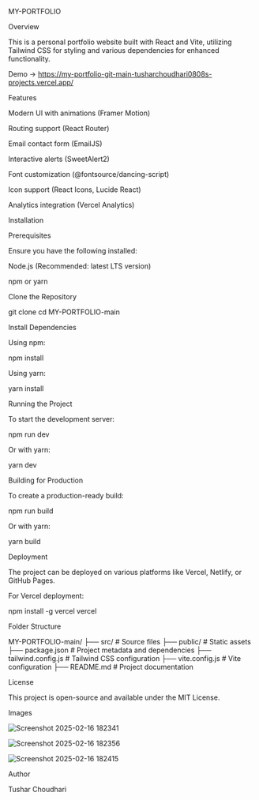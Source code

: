 

MY-PORTFOLIO

Overview

This is a personal portfolio website built with React and Vite, utilizing Tailwind CSS for styling and various dependencies for enhanced functionality.

Demo -> https://my-portfolio-git-main-tusharchoudhari0808s-projects.vercel.app/

 
Features

Modern UI with animations (Framer Motion)

Routing support (React Router)

Email contact form (EmailJS)

Interactive alerts (SweetAlert2)

Font customization (@fontsource/dancing-script)

Icon support (React Icons, Lucide React)

Analytics integration (Vercel Analytics)

Installation

Prerequisites

Ensure you have the following installed:

Node.js (Recommended: latest LTS version)

npm or yarn

Clone the Repository

git clone <repository-url>
cd MY-PORTFOLIO-main

Install Dependencies

Using npm:

npm install

Using yarn:

yarn install

Running the Project

To start the development server:

npm run dev

Or with yarn:

yarn dev

Building for Production

To create a production-ready build:

npm run build

Or with yarn:

yarn build

Deployment

The project can be deployed on various platforms like Vercel, Netlify, or GitHub Pages.

For Vercel deployment:

npm install -g vercel
vercel

Folder Structure

MY-PORTFOLIO-main/
├── src/               # Source files
├── public/            # Static assets
├── package.json       # Project metadata and dependencies
├── tailwind.config.js # Tailwind CSS configuration
├── vite.config.js     # Vite configuration
├── README.md          # Project documentation

License

This project is open-source and available under the MIT License.

Images 

![Screenshot 2025-02-16 182341](https://github.com/user-attachments/assets/7e88b155-d410-41a9-8d8b-04c35ba5bb9f)

![Screenshot 2025-02-16 182356](https://github.com/user-attachments/assets/907c3316-6252-4ff4-8518-6aa557a26541)

![Screenshot 2025-02-16 182415](https://github.com/user-attachments/assets/8c470122-1cb5-462f-9d18-392b1667dd26)


Author

Tushar Choudhari

